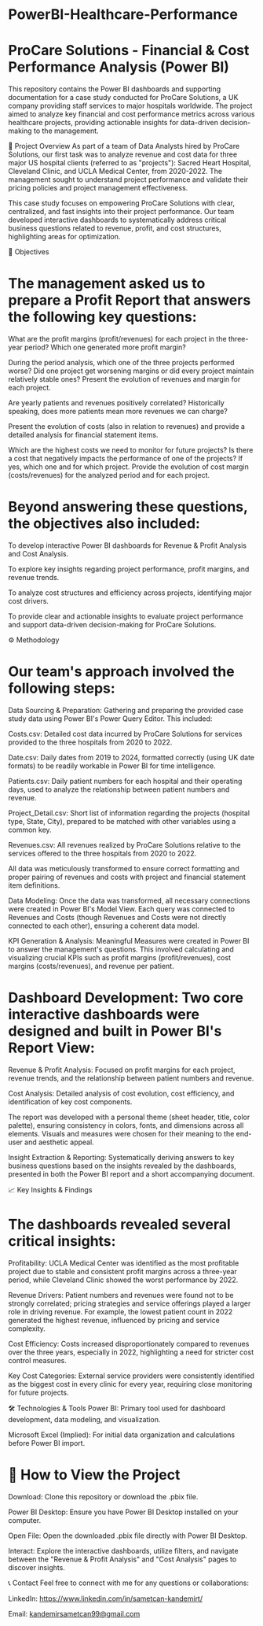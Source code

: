 # PowerBI-Healthcare-Performance

# ProCare Solutions - Financial & Cost Performance Analysis (Power BI)
This repository contains the Power BI dashboards and supporting documentation for a case study conducted for ProCare Solutions, a UK company providing staff services to major hospitals worldwide. The project aimed to analyze key financial and cost performance metrics across various healthcare projects, providing actionable insights for data-driven decision-making to the management.

📝 Project Overview
As part of a team of Data Analysts hired by ProCare Solutions, our first task was to analyze revenue and cost data for three major US hospital clients (referred to as "projects"): Sacred Heart Hospital, Cleveland Clinic, and UCLA Medical Center, from 2020-2022. The management sought to understand project performance and validate their pricing policies and project management effectiveness.

This case study focuses on empowering ProCare Solutions with clear, centralized, and fast insights into their project performance. Our team developed interactive dashboards to systematically address critical business questions related to revenue, profit, and cost structures, highlighting areas for optimization.

🎯 Objectives
# The management asked us to prepare a Profit Report that answers the following key questions:

What are the profit margins (profit/revenues) for each project in the three-year period? Which one generated more profit margin?

During the period analysis, which one of the three projects performed worse? Did one project get worsening margins or did every project maintain relatively stable ones? Present the evolution of revenues and margin for each project.

Are yearly patients and revenues positively correlated? Historically speaking, does more patients mean more revenues we can charge?

Present the evolution of costs (also in relation to revenues) and provide a detailed analysis for financial statement items.

Which are the highest costs we need to monitor for future projects? Is there a cost that negatively impacts the performance of one of the projects? If yes, which one and for which project. Provide the evolution of cost margin (costs/revenues) for the analyzed period and for each project.

# Beyond answering these questions, the objectives also included:

To develop interactive Power BI dashboards for Revenue & Profit Analysis and Cost Analysis.

To explore key insights regarding project performance, profit margins, and revenue trends.

To analyze cost structures and efficiency across projects, identifying major cost drivers.

To provide clear and actionable insights to evaluate project performance and support data-driven decision-making for ProCare Solutions.

⚙️ Methodology
# Our team's approach involved the following steps:

Data Sourcing & Preparation: Gathering and preparing the provided case study data using Power BI's Power Query Editor. This included:

Costs.csv: Detailed cost data incurred by ProCare Solutions for services provided to the three hospitals from 2020 to 2022.

Date.csv: Daily dates from 2019 to 2024, formatted correctly (using UK date formats) to be readily workable in Power BI for time intelligence.

Patients.csv: Daily patient numbers for each hospital and their operating days, used to analyze the relationship between patient numbers and revenue.

Project_Detail.csv: Short list of information regarding the projects (hospital type, State, City), prepared to be matched with other variables using a common key.

Revenues.csv: All revenues realized by ProCare Solutions relative to the services offered to the three hospitals from 2020 to 2022.

All data was meticulously transformed to ensure correct formatting and proper pairing of revenues and costs with project and financial statement item definitions.

Data Modeling: Once the data was transformed, all necessary connections were created in Power BI's Model View. Each query was connected to Revenues and Costs (though Revenues and Costs were not directly connected to each other), ensuring a coherent data model.

KPI Generation & Analysis: Meaningful Measures were created in Power BI to answer the management's questions. This involved calculating and visualizing crucial KPIs such as profit margins (profit/revenues), cost margins (costs/revenues), and revenue per patient.

# Dashboard Development: Two core interactive dashboards were designed and built in Power BI's Report View:

Revenue & Profit Analysis: Focused on profit margins for each project, revenue trends, and the relationship between patient numbers and revenue.

Cost Analysis: Detailed analysis of cost evolution, cost efficiency, and identification of key cost components.

The report was developed with a personal theme (sheet header, title, color palette), ensuring consistency in colors, fonts, and dimensions across all elements. Visuals and measures were chosen for their meaning to the end-user and aesthetic appeal.

Insight Extraction & Reporting: Systematically deriving answers to key business questions based on the insights revealed by the dashboards, presented in both the Power BI report and a short accompanying document.

📈 Key Insights & Findings
# The dashboards revealed several critical insights:

Profitability: UCLA Medical Center was identified as the most profitable project due to stable and consistent profit margins across a three-year period, while Cleveland Clinic showed the worst performance by 2022.

Revenue Drivers: Patient numbers and revenues were found not to be strongly correlated; pricing strategies and service offerings played a larger role in driving revenue. For example, the lowest patient count in 2022 generated the highest revenue, influenced by pricing and service complexity.

Cost Efficiency: Costs increased disproportionately compared to revenues over the three years, especially in 2022, highlighting a need for stricter cost control measures.

Key Cost Categories: External service providers were consistently identified as the biggest cost in every clinic for every year, requiring close monitoring for future projects.

🛠️ Technologies & Tools
Power BI: Primary tool used for dashboard development, data modeling, and visualization.

Microsoft Excel (Implied): For initial data organization and calculations before Power BI import.

# 🏃 How to View the Project
Download: Clone this repository or download the .pbix file.

Power BI Desktop: Ensure you have Power BI Desktop installed on your computer.

Open File: Open the downloaded .pbix file directly with Power BI Desktop.

Interact: Explore the interactive dashboards, utilize filters, and navigate between the "Revenue & Profit Analysis" and "Cost Analysis" pages to discover insights.

📞 Contact
Feel free to connect with me for any questions or collaborations:

LinkedIn: https://www.linkedin.com/in/sametcan-kandemirt/

Email: kandemirsametcan99@gmail.com
